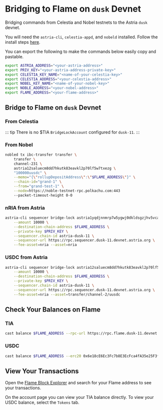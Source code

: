 # Bridging to Flame on `dusk` Devnet

Bridging commands from Celestia and Nobel testnets to the Astria `dusk` devnet.

You will need the `astria-cli`, `celestia-appd`, and `nobeld` installed. Follow
the install steps [here](./overview.md#bridging-dependencies).

You can export the following to make the commands below easily copy and
pastable.

```bash
export ASTRIA_ADDRESS="<your-astria-address>"
export PRIV_KEY="<your-astria-address-private-key>"
export CELESTIA_KEY_NAME="<name-of-your-celestia-key>"
export CELESTIA_ADDRESS="<your-celestia-address>"
export NOBEL_KEY_NAME="<name-of-your-nobel-key>"
export NOBLE_ADDRESS="<your-nobel-address>"
export FLAME_ADDRESS="<your-flame-address>"
```

## Bridge to Flame on `dusk` Devnet

### From Celestia

::: tip
There is no $TIA `BridgeLockAccount` configured for `dusk-11`.
:::

### From Nobel

```bash
nobled tx ibc-transfer transfer \
    transfer \
    channel-231 \
    astria12saluecm8dd7hkutk83eavkl2p70lf5w7txezg \
    "100000uusdc" \
    --memo="{\"rollupDepositAddress\":\"$FLAME_ADDRESS\"}" \
    --chain-id="grand-1" \
    --from="grand-test-1" \
    --node=https://noble-testnet-rpc.polkachu.com:443
    --packet-timeout-height 0-0
```

### nRIA from Astria

```bash
astria-cli sequencer bridge-lock astria1yqdjnnmrp7w5ygwj0dkldsgzjhv5vcakp7yeu9 \
    --amount 10000 \
    --destination-chain-address $FLAME_ADDRESS \
    --private-key $PRIV_KEY \
    --sequencer.chain-id astria-dusk-11 \
    --sequencer-url https://rpc.sequencer.dusk-11.devnet.astria.org \
    --fee-asset=nria --asset=nria
```

### USDC from Astria

```bash
astria-cli sequencer bridge-lock astria12saluecm8dd7hkutk83eavkl2p70lf5w7txezg \
    --amount 10000 \
    --destination-chain-address $FLAME_ADDRESS \
    --private-key $PRIV_KEY \
    --sequencer.chain-id astria-dusk-11 \
    --sequencer-url https://rpc.sequencer.dusk-11.devnet.astria.org \
    --fee-asset=nria --asset=transfer/channel-2/uusdc
```

## Check Your Balances on Flame

### TIA

```bash
cast balance $FLAME_ADDRESS --rpc-url https://rpc.flame.dusk-11.devnet.astria.org

```

### USDC

```bash
cast balance $FLAME_ADDRESS --erc20 0x6e18cE6Ec3Fc7b8E3EcFca4fA35e25F3f6FA879a --rpc-url https://rpc.flame.dusk-11.devnet.astria.org

```

## View Your Transactions

Open the [Flame Block Explorer](https://explorer.flame.dusk-11.devnet.astria.org) and
search for your Flame address to see your transactions.

On the account page you can view your TIA balance directly. To view your USDC
balance, select the `Tokens` tab.
